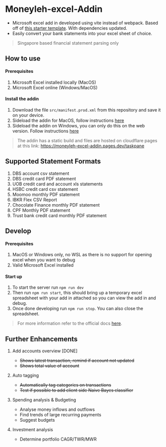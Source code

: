 # Moneyleh-excel-Addin

- Microsoft excel add in developed using vite instead of webpack. Based off of [this starter template](https://github.com/ExtraBB/Office-Addin-React-Vite-Template). With dependencies updated.
- Easily convert your bank statements into your excel sheet of choice.

> Singapore based financial statement parsing only

## How to use

#### Prerequisites

1. Microsoft Excel installed locally (MacOS)
2. Microsoft Excel online (Windows/MacOS)

#### Install the addin

1. Download the file `src/manifest.prod.xml` from this repository and save it on your device.
2. Sideload the addin for MacOS, follow instructions [here](https://learn.microsoft.com/en-us/office/dev/add-ins/testing/sideload-an-office-add-in-on-mac)
3. Sideload the addin on Windows, you can only do this on the web version. Follow instructions [here](https://learn.microsoft.com/en-us/office/dev/add-ins/testing/sideload-office-add-ins-for-testing)

> The addin has a static build and files are hosted on cloudflare pages at this link: https://moneyleh-excel-addin.pages.dev/taskpane

## Supported Statement Formats

1. DBS account csv statement
2. DBS credit card PDF statement
3. UOB credit card and account xls statements
4. HSBC credit card csv statement
5. Moomoo monthly PDF statement
6. IBKR Flex CSV Report
7. Chocolate Finance monthly PDF statement
8. CPF Monthly PDF statement
9. Trust bank credit card monthly PDF statement

## Develop

#### Prerequisites

1. MacOS or Windows only, no WSL as there is no support for opening excel when you want to debug
2. Valid Microsoft Excel installed

#### Start up

1. To start the server run `npm run dev`
2. Then run `npm run start`, this should bring up a temporary excel spreadsheet with your add in attached so you can view the add in and debug.
3. Once done developing run `npm run stop`. You can also close the spreadsheet.

> For more information refer to the official docs [here](https://learn.microsoft.com/en-us/office/dev/add-ins/excel/).

## Further Enhancements

1. Add accounts overview [DONE]

   - ~~Shows latest transaction, remind if account not updated~~
   - ~~Shows total value of account~~

2. Auto tagging

   - ~~Automatically tag categories on transactions~~
   - ~~Test if possible to add client side Naive Bayes classifier~~

3. Spending analysis & Budgeting

   - Analyse money inflows and outflows
   - Find trends of large recurring payments
   - Suggest budgets

4. Investment analysis
   - Determine portfolio CAGR/TWR/MWR
